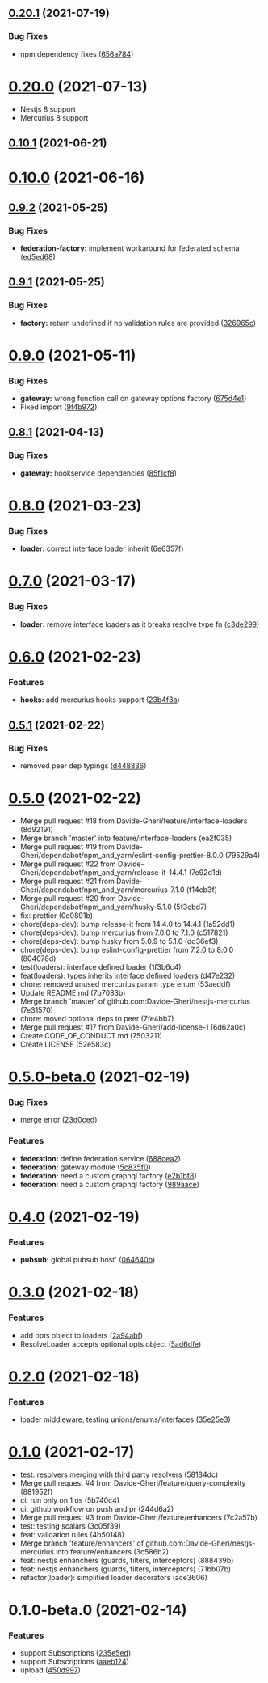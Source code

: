 ## [0.20.1](https://github.com/Davide-Gheri/nestjs-mercurius/compare/0.20.0...0.20.1) (2021-07-19)


### Bug Fixes

* npm dependency fixes ([656a784](https://github.com/Davide-Gheri/nestjs-mercurius/commit/656a784108a7bf93a6d73a7e355729182e2508f3))

# [0.20.0](https://github.com/Davide-Gheri/nestjs-mercurius/compare/0.10.1...0.20.0) (2021-07-13)

* Nestjs 8 support
* Mercurius 8 support

## [0.10.1](https://github.com/Davide-Gheri/nestjs-mercurius/compare/0.10.0...0.10.1) (2021-06-21)

# [0.10.0](https://github.com/Davide-Gheri/nestjs-mercurius/compare/0.9.2...0.10.0) (2021-06-16)

## [0.9.2](https://github.com/Davide-Gheri/nestjs-mercurius/compare/0.9.1...0.9.2) (2021-05-25)


### Bug Fixes

* **federation-factory:** implement workaround for federated schema ([ed5ed68](https://github.com/Davide-Gheri/nestjs-mercurius/commit/ed5ed687225e86314679bae8b890268e93768cf7))

## [0.9.1](https://github.com/Davide-Gheri/nestjs-mercurius/compare/0.9.0...0.9.1) (2021-05-25)


### Bug Fixes

* **factory:** return undefined if no validation rules are provided ([326965c](https://github.com/Davide-Gheri/nestjs-mercurius/commit/326965c93d4d7226648bc14f92689acd7c4bf2dd))

# [0.9.0](https://github.com/Davide-Gheri/nestjs-mercurius/compare/0.8.1...0.9.0) (2021-05-11)


### Bug Fixes

* **gateway:** wrong function call on gateway options factory ([675d4e1](https://github.com/Davide-Gheri/nestjs-mercurius/commit/675d4e1673fccaf1cfd8c7770a5035fc02e2f766))
* Fixed import ([9f4b972](https://github.com/Davide-Gheri/nestjs-mercurius/commit/9f4b97203b703096dd788fc3c383007b830aa5dc))

## [0.8.1](https://github.com/Davide-Gheri/nestjs-mercurius/compare/0.8.0...0.8.1) (2021-04-13)


### Bug Fixes

* **gateway:** hookservice dependencies ([85f1cf8](https://github.com/Davide-Gheri/nestjs-mercurius/commit/85f1cf81495a419a44cfb295cb724f6b63061518))

# [0.8.0](https://github.com/Davide-Gheri/nestjs-mercurius/compare/0.7.0...0.8.0) (2021-03-23)


### Bug Fixes

* **loader:** correct interface loader inherit ([6e6357f](https://github.com/Davide-Gheri/nestjs-mercurius/commit/6e6357fb0a635a988d6bd6dfeae6eb396acd475a))

# [0.7.0](https://github.com/Davide-Gheri/nestjs-mercurius/compare/0.6.0...0.7.0) (2021-03-17)


### Bug Fixes

* **loader:** remove interface loaders as it breaks resolve type fn ([c3de299](https://github.com/Davide-Gheri/nestjs-mercurius/commit/c3de299ddf8249792f79db9fd4723581c8c1cc61))

# [0.6.0](https://github.com/Davide-Gheri/nestjs-mercurius/compare/0.5.1...0.6.0) (2021-02-23)


### Features

* **hooks:** add mercurius hooks support ([23b4f3a](https://github.com/Davide-Gheri/nestjs-mercurius/commit/23b4f3a670786ab89310653ea9d6549eaaa4bfa9))

## [0.5.1](https://github.com/Davide-Gheri/nestjs-mercurius/compare/0.5.0...0.5.1) (2021-02-22)


### Bug Fixes

* removed peer dep typings ([d448836](https://github.com/Davide-Gheri/nestjs-mercurius/commit/d448836a0d42293be102c01358cdcc74e8cb5684))

# [0.5.0](https://github.com/Davide-Gheri/nestjs-mercurius/compare/0.5.0-beta.1...0.5.0) (2021-02-22)

* Merge pull request #18 from Davide-Gheri/feature/interface-loaders (8d92191)
* Merge branch 'master' into feature/interface-loaders (ea2f035)
* Merge pull request #19 from Davide-Gheri/dependabot/npm_and_yarn/eslint-config-prettier-8.0.0 (79529a4)
* Merge pull request #22 from Davide-Gheri/dependabot/npm_and_yarn/release-it-14.4.1 (7e92d1d)
* Merge pull request #21 from Davide-Gheri/dependabot/npm_and_yarn/mercurius-7.1.0 (f14cb3f)
* Merge pull request #20 from Davide-Gheri/dependabot/npm_and_yarn/husky-5.1.0 (5f3cbd7)
* fix: prettier (0c0891b)
* chore(deps-dev): bump release-it from 14.4.0 to 14.4.1 (1a52dd1)
* chore(deps-dev): bump mercurius from 7.0.0 to 7.1.0 (c517821)
* chore(deps-dev): bump husky from 5.0.9 to 5.1.0 (dd36ef3)
* chore(deps-dev): bump eslint-config-prettier from 7.2.0 to 8.0.0 (804078d)
* test(loaders): interface defined loader (1f3b6c4)
* feat(loaders): types inherits interface defined loaders (d47e232)
* chore: removed unused mercurius param type enum (53aeddf)
* Update README.md (7b7083b)
* Merge branch 'master' of github.com:Davide-Gheri/nestjs-mercurius (7e31570)
* chore: moved optional deps to peer (7fe4bb7)
* Merge pull request #17 from Davide-Gheri/add-license-1 (6d62a0c)
* Create CODE_OF_CONDUCT.md (7503211)
* Create LICENSE (52e583c)

# [0.5.0-beta.0](https://github.com/Davide-Gheri/nestjs-mercurius/compare/0.4.0...0.5.0-beta.0) (2021-02-19)


### Bug Fixes

* merge error ([23d0ced](https://github.com/Davide-Gheri/nestjs-mercurius/commit/23d0cedc728ee9218cdf8463617ea8445c4493eb))


### Features

* **federation:** define federation service ([688cea2](https://github.com/Davide-Gheri/nestjs-mercurius/commit/688cea22edb6bdc1e4e0de049005f1737ea83563))
* **federation:** gateway module ([5c835f0](https://github.com/Davide-Gheri/nestjs-mercurius/commit/5c835f067cd996c9a6faab5e026441ccde38cb1e))
* **federation:** need a custom graphql factory ([e2b1bf8](https://github.com/Davide-Gheri/nestjs-mercurius/commit/e2b1bf874408270ef8cd8a06a711a866ed9e7bab))
* **federation:** need a custom graphql factory ([989aace](https://github.com/Davide-Gheri/nestjs-mercurius/commit/989aace729987e437793f699eda81f41912c9ea4))

# [0.4.0](https://github.com/Davide-Gheri/nestjs-mercurius/compare/0.3.0...0.4.0) (2021-02-19)


### Features

* **pubsub:** global pubsub host' ([064640b](https://github.com/Davide-Gheri/nestjs-mercurius/commit/064640b5c64a68c21456810864bfcf59d7c2e76c))

# [0.3.0](https://github.com/Davide-Gheri/nestjs-mercurius/compare/0.2.0...0.3.0) (2021-02-18)


### Features

* add opts object to loaders ([2a94abf](https://github.com/Davide-Gheri/nestjs-mercurius/commit/2a94abfd6bca0f0f6b16a96da0d19e3b09836c4f))
* ResolveLoader accepts optional opts object ([5ad6dfe](https://github.com/Davide-Gheri/nestjs-mercurius/commit/5ad6dfeb45b9213c1fbc041fe0be236d679ba32f))

# [0.2.0](https://github.com/Davide-Gheri/nestjs-mercurius/compare/0.1.0...0.2.0) (2021-02-18)


### Features

* loader middleware, testing unions/enums/interfaces ([35e25e3](https://github.com/Davide-Gheri/nestjs-mercurius/commit/35e25e384a8951a80816ada6f72ad0c3d323a56b))

# [0.1.0](https://github.com/Davide-Gheri/nestjs-mercurius/compare/0.1.0-beta.1...0.1.0) (2021-02-17)

* test: resolvers merging with third party resolvers (58184dc)
* Merge pull request #4 from Davide-Gheri/feature/query-complexity (881952f)
* ci: run only on 1 os (5b740c4)
* ci: github workflow on push and pr (244d6a2)
* Merge pull request #3 from Davide-Gheri/feature/enhancers (7c2a57b)
* test: testing scalars (3c05f39)
* feat: validation rules (4b50148)
* Merge branch 'feature/enhancers' of github.com:Davide-Gheri/nestjs-mercurius into feature/enhancers (3c586b2)
* feat: nestjs enhanchers (guards, filters, interceptors) (888439b)
* feat: nestjs enhanchers (guards, filters, interceptors) (71bb07b)
* refactor(loader): simplified loader decorators (ace3606)

# 0.1.0-beta.0 (2021-02-14)


### Features

* support Subscriptions ([235e5ed](https://github.com/Davide-Gheri/nestjs-mercurius/commit/235e5ed6bd0ea78082a742bcc5bda07a83c126ed))
* support Subscriptions ([aaeb124](https://github.com/Davide-Gheri/nestjs-mercurius/commit/aaeb12494e1012ed2b143e90b0c6a0fc7922f3d6))
* upload ([450d997](https://github.com/Davide-Gheri/nestjs-mercurius/commit/450d99798a3f663dbd7a9a1d4651e7652595722c))

